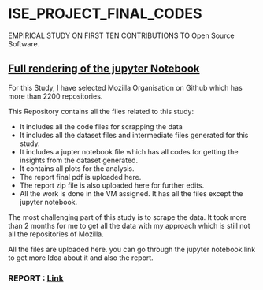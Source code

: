 # ISE_PROJECT_FINAL_CODES
EMPIRICAL STUDY ON FIRST TEN CONTRIBUTIONS TO Open Source Software.

## [Full rendering of the jupyter Notebook](https://nbviewer.jupyter.org/github/Bharathbrothers/ISE_PROJECT_FINAL_CODES/blob/9cf8f2abb15e8cd344c2485f607c23440660a08b/ISE_termproject_insights_final.ipynb)

For this Study, I have selected Mozilla Organisation on Github which has more than 2200 repositories.

This Repository contains all the files related to this study:
  - It includes all the code files for scrapping the data
  - It includes all the dataset files and intermediate files generated for this study.
  - It includes a jupter notebook file which has all codes for getting the insights from the dataset generated.
  - It contains all plots for the analysis.
  - The report final pdf is uploaded here.
  - The report zip file is also uploaded here for further edits.
  - All the work is done in the VM assigned. It has all the files except the jupyter notebook.

The most challenging part of this study is to scrape the data. It took more than 2 months for me to get all the data with my approach which is still not all the repositories of Mozilla.

All the files are uploaded here. you can go through the jupyter notebook link to get more Idea about it and also the report.

### REPORT : [Link]()
